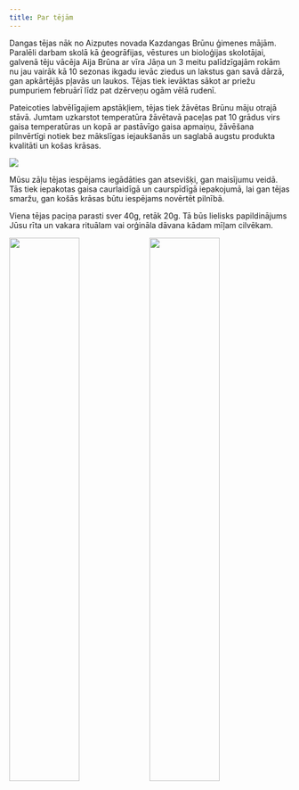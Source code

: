 ```yaml
---
title: Par tējām
---
```

Dangas tējas nāk no Aizputes novada Kazdangas Brūnu ģimenes mājām. Paralēli darbam skolā kā ģeogrāfijas, vēstures un bioloģijas skolotājai, galvenā tēju vācēja Aija Brūna ar vīra Jāņa un 3 meitu palīdzīgajām rokām nu jau vairāk kā 10 sezonas ikgadu ievāc ziedus un lakstus gan savā dārzā, gan apkārtējās pļavās un laukos. Tējas tiek ievāktas sākot ar priežu pumpuriem februārī līdz pat dzērveņu ogām vēlā rudenī.

Pateicoties labvēlīgajiem apstākļiem, tējas tiek žāvētas Brūnu māju otrajā stāvā. Jumtam uzkarstot temperatūra žāvētavā paceļas pat 10 grādus virs gaisa temperatūras un kopā ar pastāvīgo gaisa apmaiņu, žāvēšana pilnvērtīgi notiek bez mākslīgas iejaukšanās un saglabā augstu produkta kvalitāti un košas krāsas.
<p>
<img src="../images/default1.jpg">
</p>
Mūsu zāļu tējas iespējams iegādāties gan atsevišķi, gan maisījumu veidā. Tās tiek iepakotas gaisa caurlaidīgā un caurspīdīgā iepakojumā, lai gan tējas smaržu, gan košās krāsas būtu iespējams novērtēt pilnībā.

Viena tējas paciņa parasti sver 40g, retāk 20g. Tā būs lielisks papildinājums Jūsu rīta un vakara rituālam vai orģināla dāvana kādam mīļam cilvēkam.
<p>
<img src="../images/liela_paka1.jpg" style="width:50%"> <img src="../images/maza_paka1.jpg" style="width:50%;float:right">
</p>